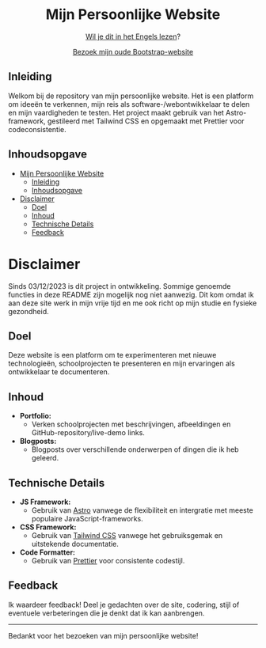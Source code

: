 <div align="center">

# Mijn Persoonlijke Website

[Wil je dit in het Engels lezen](README.md)?

[Bezoek mijn oude Bootstrap-website](http://bootstrap.larsvanholland.com/)

</div>

## Inleiding

Welkom bij de repository van mijn persoonlijke website. Het is een platform om ideeën te verkennen, mijn reis als software-/webontwikkelaar te delen en mijn vaardigheden te testen. Het project maakt gebruik van het Astro-framework, gestileerd met Tailwind CSS en opgemaakt met Prettier voor codeconsistentie.

## Inhoudsopgave

- [Mijn Persoonlijke Website](#mijn-persoonlijke-website)
  - [Inleiding](#inleiding)
  - [Inhoudsopgave](#inhoudsopgave)
- [Disclaimer](#disclaimer)
  - [Doel](#doel)
  - [Inhoud](#inhoud)
  - [Technische Details](#technische-details)
  - [Feedback](#feedback)

# Disclaimer

Sinds 03/12/2023 is dit project in ontwikkeling. Sommige genoemde functies in deze README zijn mogelijk nog niet aanwezig. Dit kom omdat ik aan deze site werk in mijn vrije tijd en me ook richt op mijn studie en fysieke gezondheid.

## Doel

Deze website is een platform om te experimenteren met nieuwe technologieën, schoolprojecten te presenteren en mijn ervaringen als ontwikkelaar te documenteren.

## Inhoud

- **Portfolio:**
  - Verken schoolprojecten met beschrijvingen, afbeeldingen en GitHub-repository/live-demo links.
- **Blogposts:**
  - Blogposts over verschillende onderwerpen of dingen die ik heb geleerd.

## Technische Details

- **JS Framework:**
  - Gebruik van [Astro](https://astro.build/) vanwege de flexibiliteit en intergratie met meeste populaire JavaScript-frameworks.
- **CSS Framework:**
  - Gebruik van [Tailwind CSS](https://tailwindcss.com/) vanwege het gebruiksgemak en uitstekende documentatie.
- **Code Formatter:**
  - Gebruik van [Prettier](https://prettier.io/) voor consistente codestijl.

## Feedback

Ik waardeer feedback! Deel je gedachten over de site, codering, stijl of eventuele verbeteringen die je denkt dat ik kan aanbrengen.

---

Bedankt voor het bezoeken van mijn persoonlijke website!
